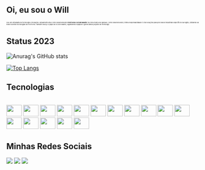 
## Oi, eu sou o Will
<span style="text-align:justify; font-size: 4px;">Sou um entusiasta de tecnologia e inovação e atualmente atuo como desenvolvedor <strong>Front-End e Scrum Master</strong> na Zona Franca de Manaus. Como desenvolvedor, minha responsabilidade é criar soluções para processos industriais específicos da região, utilizando as mais recentes tecnologias de Front-End. Também exerço o papel de Scrum Master, organizando equipes e gerenciando projetos de forma ágil. </span>

## Status 2023
![Anurag's GitHub stats](https://github-readme-stats.vercel.app/api?username=WillDavid&show_icons=true&theme=transparent&count_private=true&include_all_commits=true)

[![Top Langs](https://github-readme-stats.vercel.app/api/top-langs/?username=WillDavid&theme=transparent&layout=compact&size_weight=0&count_weight=1)](https://github.com/anuraghazra/github-readme-stats)


## Tecnologias
<div style="display: inline_block"><br>
  <img height="30" width="40" src="https://cdn.jsdelivr.net/gh/devicons/devicon/icons/nuxtjs/nuxtjs-original.svg" />
  <img height="30" width="40" src="https://cdn.jsdelivr.net/gh/devicons/devicon/icons/vuejs/vuejs-original.svg" />
  <img height="30" width="40" src="https://cdn.jsdelivr.net/gh/devicons/devicon/icons/react/react-original.svg" />
  <img height="30" width="40" src="https://cdn.jsdelivr.net/gh/devicons/devicon/icons/javascript/javascript-original.svg" />
  <img height="30" width="40" src="https://cdn.jsdelivr.net/gh/devicons/devicon/icons/typescript/typescript-original.svg" />
  <img height="30" width="40" src="https://cdn.jsdelivr.net/gh/devicons/devicon/icons/html5/html5-original.svg" />
  <img height="30" width="40" src="https://cdn.jsdelivr.net/gh/devicons/devicon/icons/css3/css3-original.svg" />
  <img height="30" width="40" src="https://cdn.jsdelivr.net/gh/devicons/devicon/icons/sass/sass-original.svg" />
  <img height="30" width="40" src="https://cdn.jsdelivr.net/gh/devicons/devicon/icons/python/python-original.svg" />
  <img height="30" width="40" src="https://cdn.jsdelivr.net/gh/devicons/devicon/icons/yarn/yarn-original.svg" />
  <img height="30" width="40" src="https://cdn.jsdelivr.net/gh/devicons/devicon/icons/npm/npm-original-wordmark.svg" />
  <img height="30" width="40" src="https://cdn.jsdelivr.net/gh/devicons/devicon/icons/bootstrap/bootstrap-original.svg" />
  <img height="30" width="40" src="https://cdn.jsdelivr.net/gh/devicons/devicon/icons/express/express-original.svg" />
  <img height="30" width="40" src="https://cdn.jsdelivr.net/gh/devicons/devicon/icons/firebase/firebase-plain.svg" />
  <img height="30" width="40" src="https://cdn.jsdelivr.net/gh/devicons/devicon/icons/git/git-original.svg" />
  <img height="30" width="40" src="https://cdn.jsdelivr.net/gh/devicons/devicon/icons/github/github-original.svg" />
          
  </div>
  
  ## Minhas Redes Sociais
 
<div> 
  <a href="https://www.instagram.com/will_dmartins" target="_blank"><img src="https://img.shields.io/badge/-Instagram-%23E4405F?style=for-the-badge&logo=instagram&logoColor=white" target="_blank"></a>
  <a href="https://www.linkedin.com/in/wdma/" target="_blank"><img src="https://img.shields.io/badge/-LinkedIn-%230077B5?style=for-the-badge&logo=linkedin&logoColor=white" target="_blank"></a> 
  <a href="https://www.youtube.com/@daitocode" target="_blank"><img src="https://img.shields.io/badge/-Youtube-%FF0000?style=for-the-badge&logo=youtube&logoColor=white" target="_blank"></a>
  
</div>

